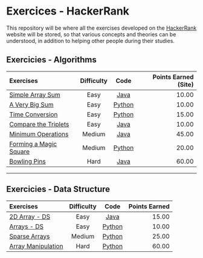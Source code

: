 # Exercices - HackerRank
This repository will be where all the exercises developed on the [HackerRank](https://www.hackerrank.com/dashboard) website will be stored, so that various concepts and theories can be understood, in addition to helping other people during their studies.

## Exercicies - Algorithms

|   Exercises  |  Difficulty  |  Code  |    Points Earned (Site)   |
| :---         |     :---:      |     :---:      |          ---: |
| [Simple Array Sum](https://www.hackerrank.com/challenges/simple-array-sum/problem)   | Easy    | [Java](https://github.com/brunofaria27/HackerRankExercices/tree/main/Algorithms/Easy/Simple%20Array%20Sum)     | 10.00    |
| [A Very Big Sum](https://www.hackerrank.com/challenges/a-very-big-sum/problem?isFullScreen=true)   | Easy    | [Python](https://github.com/brunofaria27/HackerRankExercices/tree/main/Algorithms/Easy/A%20Very%20Big%20Sum)     | 10.00    |
| [Time Conversion](https://www.hackerrank.com/challenges/time-conversion/problem?isFullScreen=true)   | Easy    | [Python](https://github.com/brunofaria27/HackerRankExercices/tree/main/Algorithms/Easy/Time%20Conversion)     | 15.00    |
| [Compare the Triplets](https://www.hackerrank.com/challenges/compare-the-triplets/problem?isFullScreen=true)   | Easy    | [Java](https://github.com/brunofaria27/HackerRankExercices/tree/main/Algorithms/Easy/Compare%20the%20Triplets)     | 10.00    |
| [Minimum Operations](https://www.hackerrank.com/challenges/minimum-operations/problem)   | Medium    | [Java](https://github.com/brunofaria27/HackerRankExercices/tree/main/Algorithms/Medium/Minimum%20Operations)     | 45.00    |
| [Forming a Magic Square](https://www.hackerrank.com/challenges/magic-square-forming/problem)   | Medium    | [Python](https://github.com/brunofaria27/HackerRankExercices/tree/main/Algorithms/Medium/Forming%20a%20Magic%20Square)     | 20.00    |
| [Bowling Pins](https://www.hackerrank.com/challenges/bowling-pins/problem)   | Hard    | [Java](https://github.com/brunofaria27/HackerRankExercices/tree/main/Algorithms/Hard/Bowling%20Pins)     | 60.00    |


----------------------------------------------------
## Exercicies - Data Structure

|   Exercises  |  Difficulty  |  Code  |    Points Earned    |
| :---         |     :---:      |     :---:      |          ---: |
| [2D Array - DS](https://www.hackerrank.com/challenges/2d-array/problem)   | Easy    | [Java](https://github.com/brunofaria27/HackerRankExercices/tree/main/Data%20Structures/Easy/2D%20Array%20-%20DS)     |15.00    |
| [Arrays - DS](https://www.hackerrank.com/challenges/arrays-ds/problem?isFullScreen=true)   | Easy    | [Python](https://github.com/brunofaria27/HackerRankExercices/tree/main/Algorithms/Easy/A%20Very%20Big%20Sum)     |10.00    |
| [Sparse Arrays](https://www.hackerrank.com/challenges/sparse-arrays/problem?isFullScreen=true)   | Medium    | [Python](https://github.com/brunofaria27/HackerRankExercices/blob/main/Data%20Structures/Medium/Sparse%20Arrays/solution.py)     |25.00    |
| [Array Manipulation](https://www.hackerrank.com/challenges/crush/problem?isFullScreen=true&h_r=next-challenge&h_v=zen)   | Hard    | [Python](https://github.com/brunofaria27/HackerRankExercices/blob/main/Data%20Structures/Hard/Array%20Manipulation/solution.py)     |60.00    |

